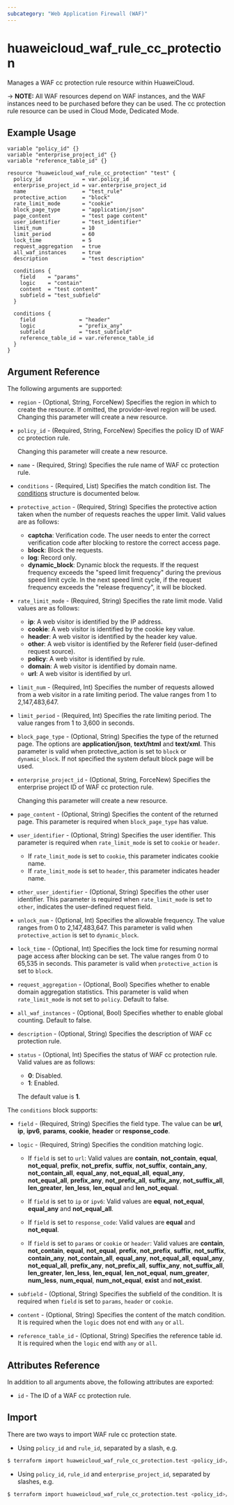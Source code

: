 ```yaml
---
subcategory: "Web Application Firewall (WAF)"
---
```


# huaweicloud_waf_rule_cc_protection

Manages a WAF cc protection rule resource within HuaweiCloud.

-> **NOTE:** All WAF resources depend on WAF instances, and the WAF instances need to be purchased before they can be
used. The cc protection rule resource can be used in Cloud Mode, Dedicated Mode.

## Example Usage

```hcl
variable "policy_id" {}
variable "enterprise_project_id" {}
variable "reference_table_id" {}

resource "huaweicloud_waf_rule_cc_protection" "test" {
  policy_id             = var.policy_id
  enterprise_project_id = var.enterprise_project_id
  name                  = "test_rule"
  protective_action     = "block"
  rate_limit_mode       = "cookie"
  block_page_type       = "application/json"
  page_content          = "test page content"
  user_identifier       = "test_identifier"
  limit_num             = 10
  limit_period          = 60
  lock_time             = 5
  request_aggregation   = true
  all_waf_instances     = true
  description           = "test description"

  conditions {
    field    = "params"
    logic    = "contain"
    content  = "test content"
    subfield = "test_subfield"
  }

  conditions {
    field              = "header"
    logic              = "prefix_any"
    subfield           = "test_subfield"
    reference_table_id = var.reference_table_id
  }
}
```

## Argument Reference

The following arguments are supported:

* `region` - (Optional, String, ForceNew) Specifies the region in which to create the resource.
  If omitted, the provider-level region will be used. Changing this parameter will create a new resource.

* `policy_id` - (Required, String, ForceNew) Specifies the policy ID of WAF cc protection rule.

  Changing this parameter will create a new resource.

* `name` - (Required, String) Specifies the rule name of WAF cc protection rule.

* `conditions` - (Required, List) Specifies the match condition list.
The [conditions](#RuleCCProtection_conditions) structure is documented below.

* `protective_action` - (Required, String) Specifies the protective action taken when the number of requests reaches
  the upper limit. Valid values are as follows:
  + **captcha**: Verification code. The user needs to enter the correct verification code after blocking to restore the
  correct access page.
  + **block**: Block the requests.
  + **log**: Record only.
  + **dynamic_block**: Dynamic block the requests. If the request frequency exceeds the "speed limit frequency" during
  the previous speed limit cycle. In the next speed limit cycle, if the request frequency exceeds the
  "release frequency", it will be blocked.

* `rate_limit_mode` - (Required, String) Specifies the rate limit mode. Valid values are as follows:
  + **ip**: A web visitor is identified by the IP address.
  + **cookie**: A web visitor is identified by the cookie key value.
  + **header**: A web visitor is identified by the header key value.
  + **other**: A web visitor is identified by the Referer field (user-defined request source).
  + **policy**: A web visitor is identified by rule.
  + **domain**: A web visitor is identified by domain name.
  + **url**: A web visitor is identified by url.

* `limit_num` - (Required, Int) Specifies the number of requests allowed from a web visitor in a rate limiting period.
  The value ranges from 1 to 2,147,483,647.

* `limit_period` - (Required, Int) Specifies the rate limiting period. The value ranges from 1 to 3,600 in seconds.

* `block_page_type` - (Optional, String) Specifies the type of the returned page. The options are **application/json**,
  **text/html** and **text/xml**. This parameter is valid when protective_action is set to `block` or `dynamic_block`.
  If not specified the system default block page will be used.

* `enterprise_project_id` - (Optional, String, ForceNew) Specifies the enterprise project ID of WAF cc protection rule.

  Changing this parameter will create a new resource.

* `page_content` - (Optional, String) Specifies the content of the returned page.
  This parameter is required when `block_page_type` has value.

* `user_identifier` - (Optional, String) Specifies the user identifier.
  This parameter is required when `rate_limit_mode` is set to `cookie` or `header`.
  + If `rate_limit_mode` is set to `cookie`, this parameter indicates cookie name.
  + If `rate_limit_mode` is set to `header`, this parameter indicates header name.

* `other_user_identifier` - (Optional, String) Specifies the other user identifier.
  This parameter is required when `rate_limit_mode` is set to `other`, indicates the user-defined request field.

* `unlock_num` - (Optional, Int) Specifies the allowable frequency. The value ranges from 0 to 2,147,483,647.
  This parameter is valid when `protective_action` is set to `dynamic_block`.

* `lock_time` - (Optional, Int) Specifies the lock time for resuming normal page access after blocking can be set.
  The value ranges from 0 to 65,535 in seconds. This parameter is valid when `protective_action` is set to `block`.

* `request_aggregation` - (Optional, Bool) Specifies whether to enable domain aggregation statistics.
  This parameter is valid when `rate_limit_mode` is not set to `policy`. Default to false.

* `all_waf_instances` - (Optional, Bool) Specifies whether to enable global counting. Default to false.

* `description` - (Optional, String) Specifies the description of WAF cc protection rule.

* `status` - (Optional, Int) Specifies the status of WAF cc protection rule.
  Valid values are as follows:
  + **0**: Disabled.
  + **1**: Enabled.

  The default value is **1**.

<a name="RuleCCProtection_conditions"></a>
The `conditions` block supports:

* `field` - (Required, String) Specifies the field type.
  The value can be **url**, **ip**, **ipv6**, **params**, **cookie**, **header** or **response_code**.

* `logic` - (Required, String) Specifies the condition matching logic.

  + If `field` is set to `url`: Valid values are **contain**, **not_contain**, **equal**, **not_equal**, **prefix**,
  **not_prefix**, **suffix**, **not_suffix**, **contain_any**, **not_contain_all**, **equal_any**, **not_equal_all**,
  **equal_any**, **not_equal_all**, **prefix_any**, **not_prefix_all**, **suffix_any**, **not_suffix_all**,
  **len_greater**, **len_less**, **len_equal** and **len_not_equal**.

  + If `field` is set to `ip` or `ipv6`: Valid values are **equal**, **not_equal**, **equal_any** and
  **not_equal_all**.

  + If `field` is set to `response_code`: Valid values are **equal** and **not_equal**.

  + If `field` is set to `params` or `cookie` or `header`: Valid values are **contain**, **not_contain**,
  **equal**, **not_equal**, **prefix**, **not_prefix**, **suffix**, **not_suffix**, **contain_any**,
  **not_contain_all**, **equal_any**, **not_equal_all**, **equal_any**, **not_equal_all**, **prefix_any**,
  **not_prefix_all**, **suffix_any**, **not_suffix_all**, **len_greater**, **len_less**, **len_equal**,
  **len_not_equal**, **num_greater**, **num_less**, **num_equal**, **num_not_equal**, **exist** and **not_exist**.

* `subfield` - (Optional, String) Specifies the subfield of the condition.
  It is required when `field` is set to `params`, `header` or `cookie`.

* `content` - (Optional, String) Specifies the content of the match condition.
  It is required when the `logic` does not end with `any` or `all`.

* `reference_table_id` - (Optional, String) Specifies the reference table id.
  It is required when the `logic` end with `any` or `all`.

## Attributes Reference

In addition to all arguments above, the following attributes are exported:

* `id` - The ID of a WAF cc protection rule.

## Import

There are two ways to import WAF rule cc protection state.

* Using `policy_id` and `rule_id`, separated by a slash, e.g.

```bash
$ terraform import huaweicloud_waf_rule_cc_protection.test <policy_id>/<rule_id>
```

* Using `policy_id`, `rule_id` and `enterprise_project_id`, separated by slashes, e.g.

```bash
$ terraform import huaweicloud_waf_rule_cc_protection.test <policy_id>/<rule_id>/<enterprise_project_id>
```
